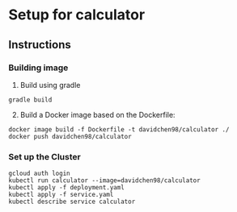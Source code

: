 # Setup for calculator

## Instructions

### Building image

1. Build using gradle

```console
gradle build
```

2. Build a Docker image based on the Dockerfile:

```console
docker image build -f Dockerfile -t davidchen98/calculator ./
docker push davidchen98/calculator
```

### Set up the Cluster

 ```console
gcloud auth login
kubectl run calculator --image=davidchen98/calculator
kubectl apply -f deployment.yaml
kubectl apply -f service.yaml
kubectl describe service calculator
 ```
